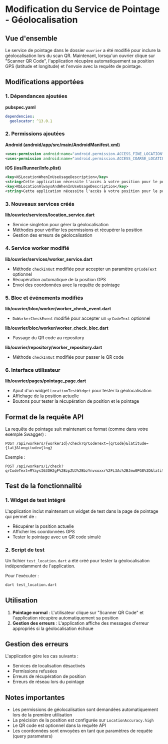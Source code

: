 # Modification du Service de Pointage - Géolocalisation

## Vue d'ensemble

Le service de pointage dans le dossier `ouvrier` a été modifié pour inclure la géolocalisation lors du scan QR. Maintenant, lorsqu'un ouvrier clique sur "Scanner QR Code", l'application récupère automatiquement sa position GPS (latitude et longitude) et l'envoie avec la requête de pointage.

## Modifications apportées

### 1. Dépendances ajoutées

**pubspec.yaml**
```yaml
dependencies:
  geolocator: ^13.0.1
```

### 2. Permissions ajoutées

**Android (android/app/src/main/AndroidManifest.xml)**
```xml
<uses-permission android:name="android.permission.ACCESS_FINE_LOCATION" />
<uses-permission android:name="android.permission.ACCESS_COARSE_LOCATION" />
```

**iOS (ios/Runner/Info.plist)**
```xml
<key>NSLocationWhenInUseUsageDescription</key>
<string>Cette application nécessite l'accès à votre position pour le pointage des ouvriers sur le chantier.</string>
<key>NSLocationAlwaysAndWhenInUseUsageDescription</key>
<string>Cette application nécessite l'accès à votre position pour le pointage des ouvriers sur le chantier.</string>
```

### 3. Nouveaux services créés

**lib/ouvrier/services/location_service.dart**
- Service singleton pour gérer la géolocalisation
- Méthodes pour vérifier les permissions et récupérer la position
- Gestion des erreurs de géolocalisation

### 4. Service worker modifié

**lib/ouvrier/services/worker_service.dart**
- Méthode `checkInOut` modifiée pour accepter un paramètre `qrCodeText` optionnel
- Récupération automatique de la position GPS
- Envoi des coordonnées avec la requête de pointage

### 5. Bloc et événements modifiés

**lib/ouvrier/bloc/worker/worker_check_event.dart**
- `DoWorkerCheckEvent` modifié pour accepter un `qrCodeText` optionnel

**lib/ouvrier/bloc/worker/worker_check_bloc.dart**
- Passage du QR code au repository

**lib/ouvrier/repository/worker_repository.dart**
- Méthode `checkInOut` modifiée pour passer le QR code

### 6. Interface utilisateur

**lib/ouvrier/pages/pointage_page.dart**
- Ajout d'un widget `LocationTestWidget` pour tester la géolocalisation
- Affichage de la position actuelle
- Boutons pour tester la récupération de position et le pointage

## Format de la requête API

La requête de pointage suit maintenant ce format (comme dans votre exemple Swagger) :

```
POST /api/workers/{workerId}/check?qrCodeText={qrCode}&latitude={lat}&longitude={lng}
```

Exemple :
```
POST /api/workers/1/check?qrCodeText=MYaysI63OH2gF%2BzpZUJ%2BbzYnvxoxxr%2FL3Ac%2BJmw0PG8%3D&latitude=14.682353969052512&longitude=-17.45883369820994
```

## Test de la fonctionnalité

### 1. Widget de test intégré

L'application inclut maintenant un widget de test dans la page de pointage qui permet de :
- Récupérer la position actuelle
- Afficher les coordonnées GPS
- Tester le pointage avec un QR code simulé

### 2. Script de test

Un fichier `test_location.dart` a été créé pour tester la géolocalisation indépendamment de l'application.

Pour l'exécuter :
```bash
dart test_location.dart
```

## Utilisation

1. **Pointage normal** : L'utilisateur clique sur "Scanner QR Code" et l'application récupère automatiquement sa position
2. **Gestion des erreurs** : L'application affiche des messages d'erreur appropriés si la géolocalisation échoue

## Gestion des erreurs

L'application gère les cas suivants :
- Services de localisation désactivés
- Permissions refusées
- Erreurs de récupération de position
- Erreurs de réseau lors du pointage

## Notes importantes

- Les permissions de géolocalisation sont demandées automatiquement lors de la première utilisation
- La précision de la position est configurée sur `LocationAccuracy.high`
- Le QR code est optionnel dans la requête API
- Les coordonnées sont envoyées en tant que paramètres de requête (query parameters)
